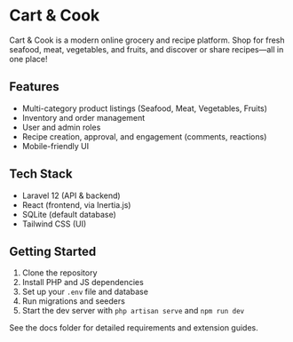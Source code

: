 # Cart & Cook

Cart & Cook is a modern online grocery and recipe platform. Shop for fresh seafood, meat, vegetables, and fruits, and discover or share recipes—all in one place!

## Features
- Multi-category product listings (Seafood, Meat, Vegetables, Fruits)
- Inventory and order management
- User and admin roles
- Recipe creation, approval, and engagement (comments, reactions)
- Mobile-friendly UI

## Tech Stack
- Laravel 12 (API & backend)
- React (frontend, via Inertia.js)
- SQLite (default database)
- Tailwind CSS (UI)

## Getting Started
1. Clone the repository
2. Install PHP and JS dependencies
3. Set up your `.env` file and database
4. Run migrations and seeders
5. Start the dev server with `php artisan serve` and `npm run dev`

See the docs folder for detailed requirements and extension guides.
